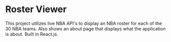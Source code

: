 # Roster Viewer
This project utilizes live NBA API's to display an NBA roster for each of the 30 NBA teams. Also shows an about page that displays what the application is about. Built in React.js.
